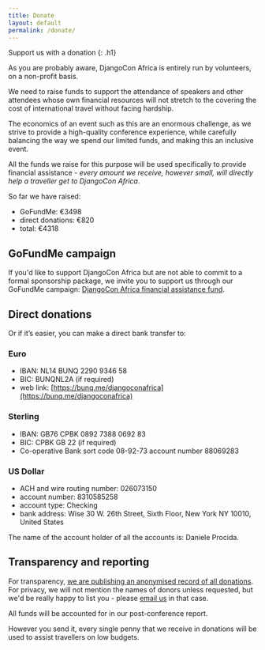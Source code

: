 ```yaml
---
title: Donate
layout: default
permalink: /donate/
---
```


Support us with a donation
{: .h1}

As you are probably aware, DjangoCon Africa is entirely run by volunteers, on a non-profit basis.

We need to raise funds to support the attendance of speakers and other attendees whose own financial resources will not stretch to the covering the cost of international travel without facing hardship.

The economics of an event such as this are an enormous challenge, as we strive to provide a high-quality conference experience, while carefully balancing the way we spend our limited funds, and making this an inclusive event.

All the funds we raise for this purpose will be used specifically to provide financial assistance - *every amount we receive, however small, will directly help a traveller get to DjangoCon Africa*.

So far we have raised:

* GoFundMe: €3498
* direct donations: €820
* total: €4318


## GoFundMe campaign

If you'd like to support DjangoCon Africa but are not able to commit to a formal sponsorship package, we invite you to support us through our GoFundMe campaign: [DjangoCon Africa financial assistance fund](https://www.gofundme.com/djangocon-africa-financial-assistance-fund).


## Direct donations

Or if it’s easier, you can make a direct bank transfer to:

### Euro

* IBAN: NL14 BUNQ 2290 9346 58
* BIC: BUNQNL2A (if required)
* web link: [https://bunq.me/djangoconafrica](https://bunq.me/djangoconafrica)

### Sterling

* IBAN: GB76 CPBK 0892 7388 0692 83
* BIC: CPBK GB 22 (if required)
* Co-operative Bank sort code 08-92-73 account number 88069283

### US Dollar

* ACH and wire routing number: 026073150
* account number: 8310585258
* account type: Checking
* bank address: Wise 30 W. 26th Street, Sixth Floor, New York NY 10010, United States

The name of the account holder of all the accounts is: Daniele Procida.

## Transparency and reporting

For transparency, [we are publishing an anonymised record of all donations](https://docs.google.com/spreadsheets/d/e/2PACX-1vTD4KzlqbbzGBbooGgkL0mBJUtU8fyDhPOZQEv33vyid0yRnR4PF1CEjbRE_RozpIoKZcbKrzLLPo4t/pubhtml). For privacy, we will not mention the names of donors unless requested, but we'd be really happy to list you - please [email us](mailto:hello@djangocon.africa) in that case.

All funds will be accounted for in our post-conference report.

However you send it, every single penny that we receive in donations will be used to assist travellers on low budgets.

